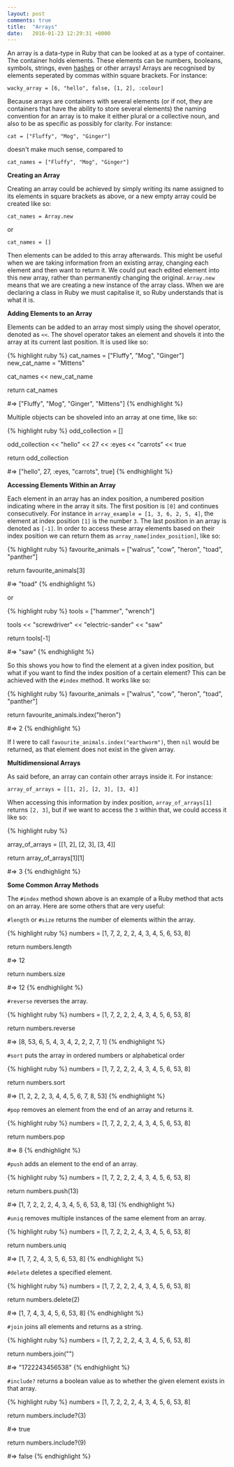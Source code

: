 ```yaml
---
layout: post
comments: true
title:  "Arrays"
date:   2016-01-23 12:29:31 +0000
---
```


An array is a data-type in Ruby that can be looked at as a type of container. The container holds elements. These elements can be numbers, booleans, symbols, strings, even [hashes][hashes-post] or other arrays! Arrays are recognised by elements seperated by commas within square brackets. For instance:

`wacky_array = [6, "hello", false, [1, 2], :colour]`

Because arrays are containers with several elements (or if not, they are containers that have the ability to store several elements) the naming convention for an array is to make it either plural or a collective noun, and also to be as specific as possibly for clarity. For instance:

`cat = ["Fluffy", "Mog", "Ginger"]`

doesn't make much sense, compared to

`cat_names = ["Fluffy", "Mog", "Ginger"]`


<strong> Creating an Array </strong>

Creating an array could be achieved by simply writing its name assigned to its elements in square brackets as above, or a new empty array could be created like so:

`cat_names = Array.new`

or 

`cat_names = []`

Then elements can be added to this array afterwards. This might be useful when we are taking information from an existing array, changing each element and then want to return it. We could put each edited element into this new array, rather than permanently changing the original. `Array.new` means that we are creating a new instance of the array class. When we are declaring a class in Ruby we must capitalise it, so Ruby understands that is what it is.

<strong> Adding Elements to an Array </strong>

Elements can be added to an array most simply using the shovel operator, denoted as `<<`. The shovel operator takes an element and shovels it into the array at its current last position. It is used like so:

{% highlight ruby %}
cat_names = ["Fluffy", "Mog", "Ginger"]
new_cat_name = "Mittens"

cat_names << new_cat_name

return cat_names

#=> ["Fluffy", "Mog", "Ginger", "Mittens"]
{% endhighlight %}

Multiple objects can be shoveled into an array at one time, like so:

{% highlight ruby %}
odd_collection = []

odd_collection << "hello" << 27 << :eyes << "carrots" << true

return odd_collection

#=> ["hello", 27, :eyes, "carrots", true]
{% endhighlight %}

<strong> Accessing Elements Within an Array </strong>

Each element in an array has an index position, a numbered position indicating where in the array it sits. The first position is `[0]` and continues consecutively. For instance in `array_example = [1, 3, 6, 2, 5, 4]`, the element at index position `[1]` is the number `3`. The last position in an array is denoted as `[-1]`. In order to access these array elements based on their index position we can return them as `array_name[index_position]`, like so:

{% highlight ruby %}
favourite_animals = ["walrus", "cow", "heron", "toad", "panther"]

return favourite_animals[3]

#=> "toad"
{% endhighlight %}

or

{% highlight ruby %}
tools = ["hammer", "wrench"]

tools << "screwdriver" << "electric-sander" << "saw"

return tools[-1]

#=> "saw"
{% endhighlight %}

So this shows you how to find the element at a given index position, but what if you want to find the index position of a certain element? This can be achieved with the `#index` method. It works like so:

{% highlight ruby %}
favourite_animals = ["walrus", "cow", "heron", "toad", "panther"]

return favourite_animals.index("heron")

#=> 2
{% endhighlight %}

If I were to call `favourite_animals.index("earthworm")`, then `nil` would be returned, as that element does not exist in the given array.

<strong> Multidimensional Arrays </strong>

As said before, an array can contain other arrays inside it. For instance:

`array_of_arrays = [[1, 2], [2, 3], [3, 4]]`

When accessing this information by index position, `array_of_arrays[1]` returns `[2, 3]`, but if we want to access the `3` within that, we could access it like so:

{% highlight ruby %}

array_of_arrays = [[1, 2], [2, 3], [3, 4]]

return array_of_arrays[1][1]

#=> 3
{% endhighlight %}

<strong> Some Common Array Methods </strong>

The `#index` method shown above is an example of a Ruby method that acts on an array. Here are some others that are very useful:

`#length` or `#size` returns the number of elements within the array.

{% highlight ruby %}
numbers = [1, 7, 2, 2, 2, 4, 3, 4, 5, 6, 53, 8]

return numbers.length

#=> 12

return numbers.size

#=> 12
{% endhighlight %}

`#reverse` reverses the array.

{% highlight ruby %}
numbers = [1, 7, 2, 2, 2, 4, 3, 4, 5, 6, 53, 8]

return numbers.reverse

#=> [8, 53, 6, 5, 4, 3, 4, 2, 2, 2, 7, 1]
{% endhighlight %}

`#sort` puts the array in ordered numbers or alphabetical order

{% highlight ruby %}
numbers = [1, 7, 2, 2, 2, 4, 3, 4, 5, 6, 53, 8]

return numbers.sort

#=> [1, 2, 2, 2, 3, 4, 4, 5, 6, 7, 8, 53]
{% endhighlight %}

`#pop` removes an element from the end of an array and returns it.

{% highlight ruby %}
numbers = [1, 7, 2, 2, 2, 4, 3, 4, 5, 6, 53, 8]

return numbers.pop

#=> 8
{% endhighlight %}

`#push` adds an element to the end of an array.

{% highlight ruby %}
numbers = [1, 7, 2, 2, 2, 4, 3, 4, 5, 6, 53, 8]

return numbers.push(13)

#=> [1, 7, 2, 2, 2, 4, 3, 4, 5, 6, 53, 8, 13]
{% endhighlight %}

`#uniq` removes multiple instances of the same element from an array.

{% highlight ruby %}
numbers = [1, 7, 2, 2, 2, 4, 3, 4, 5, 6, 53, 8]

return numbers.uniq

#=> [1, 7, 2, 4, 3, 5, 6, 53, 8]
{% endhighlight %}

`#delete` deletes a specified element.

{% highlight ruby %}
numbers = [1, 7, 2, 2, 2, 4, 3, 4, 5, 6, 53, 8]

return numbers.delete(2)

#=> [1, 7, 4, 3, 4, 5, 6, 53, 8]
{% endhighlight %}

`#join` joins all elements and returns as a string.

{% highlight ruby %}
numbers = [1, 7, 2, 2, 2, 4, 3, 4, 5, 6, 53, 8]

return numbers.join("")

#=> "1722243456538"
{% endhighlight %}

`#include?` returns a boolean value as to whether the given element exists in that array.

{% highlight ruby %}
numbers = [1, 7, 2, 2, 2, 4, 3, 4, 5, 6, 53, 8]

return numbers.include?(3)

#=> true

return numbers.include?(9)

#=> false
{% endhighlight %}




[hashes-post]: http://daisymolving.github.io/2016/01/22/hashes.html
